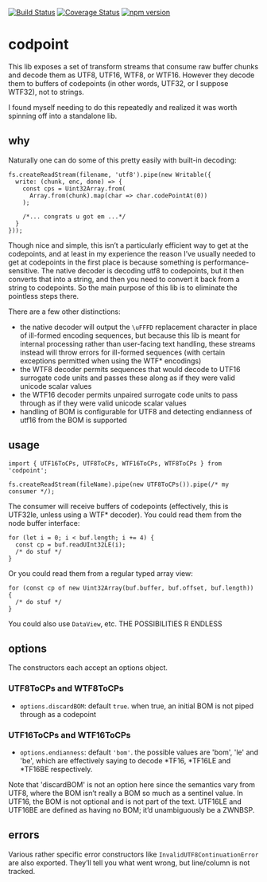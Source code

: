 [![Build Status](https://travis-ci.org/catbeef/codpoint.svg)](https://travis-ci.org/catbeef/codpoint)
[![Coverage Status](https://coveralls.io/repos/github/catbeef/codpoint/badge.svg?branch=master)](https://coveralls.io/github/catbeef/codpoint?branch=master)
[![npm version](https://badge.fury.io/js/codpoint.svg)](https://badge.fury.io/js/codpoint)

# codpoint

This lib exposes a set of transform streams that consume raw buffer chunks and
decode them as UTF8, UTF16, WTF8, or WTF16. However they decode them to buffers
of codepoints (in other words, UTF32, or I suppose WTF32), not to strings.

I found myself needing to do this repeatedly and realized it was worth spinning
off into a standalone lib.

## why

Naturally one can do some of this pretty easily with built-in decoding:

    fs.createReadStream(filename, 'utf8').pipe(new Writable({
      write: (chunk, enc, done) => {
        const cps = Uint32Array.from(
          Array.from(chunk).map(char => char.codePointAt(0))
        );
    
        /*... congrats u got em ...*/
      }
    }));

Though nice and simple, this isn’t a particularly efficient way to get at the
codepoints, and at least in my experience the reason I’ve usually needed to get
at codepoints in the first place is because something is performance-sensitive.
The native decoder is decoding utf8 to codepoints, but it then converts that
into a string, and then you need to convert it back from a string to codepoints.
So the main purpose of this lib is to eliminate the pointless steps there.

There are a few other distinctions:

- the native decoder will output the `\uFFFD` replacement character in place of
  ill-formed encoding sequences, but because this lib is meant for internal
  processing rather than user-facing text handling, these streams instead will
  throw errors for ill-formed sequences (with certain exceptions permitted when
  using the WTF\* encodings)
- the WTF8 decoder permits sequences that would decode to UTF16 surrogate code
  units and passes these along as if they were valid unicode scalar values
- the WTF16 decoder permits unpaired surrogate code units to pass through as if
  they were valid unicode scalar values
- handling of BOM is configurable for UTF8 and detecting endianness of utf16
  from the BOM is supported

## usage

    import { UTF16ToCPs, UTF8ToCPs, WTF16ToCPs, WTF8ToCPs } from 'codpoint';
    
    fs.createReadStream(fileName).pipe(new UTF8ToCPs()).pipe(/* my consumer */);

The consumer will receive buffers of codepoints (effectively, this is UTF32le,
unless using a WTF\* decoder). You could read them from the node buffer
interface:

    for (let i = 0; i < buf.length; i += 4) {
      const cp = buf.readUInt32LE(i);
      /* do stuf */
    }

Or you could read them from a regular typed array view:

    for (const cp of new Uint32Array(buf.buffer, buf.offset, buf.length)) {
      /* do stuf */
    }

You could also use `DataView`, etc. THE POSSIBILITIES R ENDLESS

## options

The constructors each accept an options object.

### UTF8ToCPs and WTF8ToCPs

- `options.discardBOM`: default `true`. when true, an initial BOM is not piped
  through as a codepoint

### UTF16ToCPs and WTF16ToCPs

- `options.endianness`: default `'bom'`. the possible values are 'bom', 'le' and
  'be', which are effectively saying to decode \*TF16, \*TF16LE and \*TF16BE
  respectively.

Note that 'discardBOM' is not an option here since the semantics vary from UTF8,
where the BOM isn’t really a BOM so much as a sentinel value. In UTF16, the BOM
is not optional and is not part of the text. UTF16LE and UTF16BE are defined as
having no BOM; it’d unambiguously be a ZWNBSP.

## errors

Various rather specific error constructors like `InvalidUTF8ContinuationError`
are also exported. They’ll tell you what went wrong, but line/column is not
tracked.
